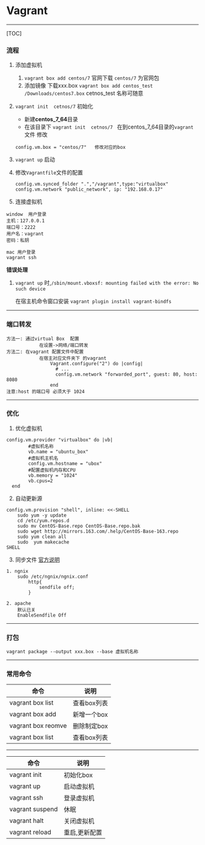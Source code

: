 
# Vagrant

---
[TOC]

### 流程
1. 添加虚拟机
    1. `vagrant box add centos/7` 官网下载  `centos/7` 为官网包
    2.  添加镜像 下载xxx.box  `vagrant box add centos_test /Downloads/centos7.box`  cetnos_test 名称可随意
3. `vagrant init  cetnos/7`   初始化
    * 新建**centos_7_64**目录
    *  在该目录下 `vagrant init  cetnos/7 `
    在到centos_7_64目录的`vagrant`文件 修改
    ```
    config.vm.box = "centos/7"   修改对应的box
    ```
4. `vagrant up` 启动
5. 修改`Vagrantfile`文件的配置

    ```
 	config.vm.synced_folder ".","/vagrant",type:"virtualbox"
	config.vm.network "public_network", ip: "192.168.0.17"
    ``` 
    
6. 连接虚拟机
```
window 	用户登录
主机：127.0.0.1
端口号：2222
用户名：vagrant
密码：私钥

mac 用户登录
vagrant ssh
```

**错误处理**
1. `vagrant up` 时,`/sbin/mount.vboxsf: mounting failed with the error: No such device`

    在宿主机命令窗口安装 `vagrant plugin install vagrant-bindfs`
    
---

### 端口转发
    方法一: 通过virtual Box  配置
                在设置->网络/端口转发
    方法二: 在vagrant 配置文件中配置
                在宿主对应文件夹下 的vagrant 
    		    	Vagrant.configure("2") do |config|
                      # ...
                      config.vm.network "forwarded_port", guest: 80, host: 8080
                    end
    注意:host 的端口号 必须大于 1024

---

### 优化
1. 优化虚拟机
```
config.vm.provider "virtualbox" do |vb|
		#虚拟机名称
		vb.name = "ubuntu_box"
		#虚拟机主机名
		config.vm.hostname = "ubox"
		#配置虚拟机内存和CPU
		vb.memory = "1024"
		vb.cpus=2
  end
```

2. 自动更新源
```
config.vm.provision "shell", inline: <<-SHELL
    sudo yum -y update
    cd /etc/yum.repos.d
	sudo mv CentOS-Base.repo CentOS-Base.repo.bak
	sudo wget http://mirrors.163.com/.help/CentOS-Base-163.repo
	sudo yum clean all
	sudo  yum makecache
SHELL
```
3. 同步文件
    [官方说明][1]

```
1. ngnix
    sudo /etc/ngnix/ngnix.conf
    	http{
    		sendfile off;
    	}

2. apache 
    默认已关
    EnableSendfile Off
```
---
### 打包  
`vagrant package --output xxx.box --base 虚拟机名称`

        
----------


### 常用命令 

|命令|说明|
|---|---|
|vagrant box list|查看box列表|
|vagrant box  add|新增一个box|
|vagrant box  reomve|删除制定box|
|vagrant box list|查看box列表|


----------

|命令|说明|
|---|---|
|vagrant init|初始化box|
|vagrant up|启动虚拟机|
|vagrant ssh|登录虚拟机|
|vagrant suspend|休眠|
|vagrant halt|关闭虚拟机|
|vagrant reload|重启,更新配置|


  [1]: https://www.vagrantup.com/docs/synced-folders/virtualbox.html